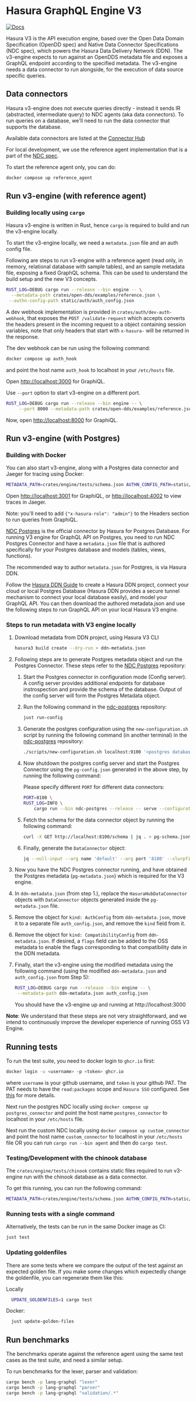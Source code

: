 # Hasura GraphQL Engine V3

[![Docs](https://img.shields.io/badge/docs-v3.x-brightgreen.svg?style=flat)](https://hasura.io/docs/3.0/index/)

Hasura V3 is the API execution engine, based over the Open Data Domain
Specification (OpenDD spec) and Native Data Connector Specifications (NDC spec),
which powers the Hasura Data Delivery Network (DDN). The v3-engine expects to
run against an OpenDDS metadata file and exposes a GraphQL endpoint according to
the specified metadata. The v3-engine needs a data connector to run alongside,
for the execution of data source specific queries.

## Data connectors

Hasura v3-engine does not execute queries directly - instead it sends IR
(abstracted, intermediate query) to NDC agents (aka data connectors). To run
queries on a database, we'll need to run the data connector that supports the
database.

Available data connectors are listed at the
[Connector Hub](https://hasura.io/connectors)

For local development, we use the reference agent implementation that is a part
of the [NDC spec](https://github.com/hasura/ndc-spec).

To start the reference agent only, you can do:

```sh
docker compose up reference_agent
```

## Run v3-engine (with reference agent)

### Building locally using `cargo`

Hasura v3-engine is written in Rust, hence `cargo` is required to build and run
the v3-engine locally.

To start the v3-engine locally, we need a `metadata.json` file and an auth
config file.

Following are steps to run v3-engine with a reference agent (read only, in
memory, relational database with sample tables), and an sample metadata file,
exposing a fixed GraphQL schema. This can be used to understand the build setup
and the new V3 concepts.

```sh
RUST_LOG=DEBUG cargo run --release --bin engine -- \
  --metadata-path crates/open-dds/examples/reference.json \
 --authn-config-path static/auth/auth_config.json
```

A dev webhook implementation is provided in `crates/auth/dev-auth-webhook`, that
exposes the `POST /validate-request` which accepts converts the headers present
in the incoming request to a object containing session variables, note that only
headers that start with `x-hasura-` will be returned in the response.

The dev webhook can be run using the following command:

```sh
docker compose up auth_hook
```

and point the host name `auth_hook` to localhost in your `/etc/hosts` file.

Open <http://localhost:3000> for GraphiQL.

Use `--port` option to start v3-engine on a different port.

```sh
RUST_LOG=DEBUG cargo run --release --bin engine -- \
     --port 8000 --metadata-path crates/open-dds/examples/reference.json
```

Now, open <http://localhost:8000> for GraphiQL.

## Run v3-engine (with Postgres)

### Building with Docker

You can also start v3-engine, along with a Postgres data connector and Jaeger
for tracing using Docker:

```sh
METADATA_PATH=crates/engine/tests/schema.json AUTHN_CONFIG_PATH=static/auth/auth_config.json docker compose up
```

Open <http://localhost:3001> for GraphiQL, or <http://localhost:4002> to view
traces in Jaeger.

Note: you'll need to add `{"x-hasura-role": "admin"}` to the Headers section to
run queries from GraphiQL.

[NDC Postgres](https://github.com/hasura/ndc-postgres) is the official connector
by Hasura for Postgres Database. For running V3 engine for GraphQL API on
Postgres, you need to run NDC Postgres Connector and have a `metadata.json` file
that is authored specifically for your Postgres database and models (tables,
views, functions).

The recommended way to author `metadata.json` for Postgres, is via Hasura DDN.

Follow the
[Hasura DDN Guide](https://hasura.io/docs/3.0/getting-started/overview/) to
create a Hasura DDN project, connect your cloud or local Postgres Database
(Hasura DDN provides a secure tunnel mechanism to connect your local database
easily), and model your GraphQL API. You can then download the authored
metadata.json and use the following steps to run GraphQL API on your local
Hasura V3 engine.

### Steps to run metadata with V3 engine locally

1.  Download metadata from DDN project, using Hasura V3 CLI

    ```sh
    hasura3 build create --dry-run > ddn-metadata.json
    ```

2.  Following steps are to generate Postgres metadata object and run the
    Postgres Connector. These steps refer to the
    [NDC Postgres](https://github.com/hasura/ndc-postgres) repository:

    1.  Start the Postgres connector in configuration mode (Config server). A
        config server provides additional endpoints for database instrospection
        and provide the schema of the database. Output of the config server will
        form the Postgres Metadata object.
    2.  Run the following command in the
        [ndc-postgres](https://github.com/hasura/ndc-postgres) repository:

        ```bash
        just run-config
        ```

    3.  Generate the postgres configuration using the `new-configuration.sh`
        script by running the following command (in another terminal) in the
        [ndc-postgres](https://github.com/hasura/ndc-postgres) repository:

        ```bash
        ./scripts/new-configuration.sh localhost:9100 '<postgres database url>' > pg-config.json
        ```

    4.  Now shutdown the postgres config server and start the Postgres Connector
        using the `pg-config.json` generated in the above step, by running the
        following command:

        Please specify different `PORT` for different data connectors:

        ```bash
        PORT=8100 \
        RUST_LOG=INFO \
            cargo run --bin ndc-postgres --release -- serve --configuration pg-config.json > /tmp/ndc-postgres.log
        ```

    5.  Fetch the schema for the data connector object by running the following
        command:

        ```bash
        curl -X GET http://localhost:8100/schema | jq . > pg-schema.json
        ```

    6.  Finally, generate the `DataConnector` object:

        ```bash
        jq --null-input --arg name 'default' --arg port '8100' --slurpfile schema pg-schema.json '{"kind":"DataConnector","version":"v2","definition":{"name":"\($name)","url":{"singleUrl":{"value":"http://localhost:\($port)"}},"schema":$schema[0]}}' > pg-metadata.json
        ```

3.  Now you have the NDC Postgres connector running, and have obtained the
    Postgres metadata (`pg-metadata.json`) which is required for the V3 engine.

4.  In `ddn-metadata.json` (from step 1.), replace the `HasuraHubDataConnector`
    objects with `DataConnector` objects generated inside the `pg-metadata.json`
    file.

5.  Remove the object for `kind: AuthConfig` from `ddn-metadata.json`, move it
    to a separate file `auth_config.json`, and remove the `kind` field from it.

6.  Remove the object for `kind: CompatibilityConfig` from `ddn-metadata.json`.
    If desired, a `flags` field can be added to the OSS metadata to enable the
    flags corresponding to that compatibility date in the DDN metadata.

7.  Finally, start the v3-engine using the modified metadata using the following
    command (using the modified `ddn-metadata.json` and `auth_config.json` from
    Step 5):

    ```bash
    RUST_LOG=DEBUG cargo run --release --bin engine -- \
     --metadata-path ddn-metadata.json auth_config.json
    ```

    You should have the v3-engine up and running at http://localhost:3000

**Note**: We understand that these steps are not very straightforward, and we
intend to continuously improve the developer experience of running OSS V3
Engine.

## Running tests

To run the test suite, you need to docker login to `ghcr.io` first:

```bash
docker login -u <username> -p <token> ghcr.io
```

where `username` is your github username, and `token` is your github PAT. The
PAT needs to have the `read:packages` scope and `Hasura SSO` configured. See
[this](https://docs.github.com/en/packages/working-with-a-github-packages-registry/working-with-the-container-registry#authenticating-with-a-personal-access-token-classic)
for more details.

Next run the postgres NDC locally using `docker compose up postgres_connector`
and point the host name `postgres_connector` to localhost in your `/etc/hosts`
file.

Next run the custom NDC locally using `docker compose up custom_connector` and
point the host name `custom_connector` to localhost in your `/etc/hosts` file OR
you can run `cargo run --bin agent` and then do `cargo test`.

### Testing/Development with the chinook database

The `crates/engine/tests/chinook` contains static files required to run
v3-engine run with the chinook database as a data connector.

To get this running, you can run the following command:

```bash
METADATA_PATH=crates/engine/tests/schema.json AUTHN_CONFIG_PATH=static/auth/auth_config.json docker compose up postgres_connector engine
```

### Running tests with a single command

Alternatively, the tests can be run in the same Docker image as CI:

```sh
just test
```

### Updating goldenfiles

There are some tests where we compare the output of the test against an expected
golden file. If you make some changes which expectedly change the goldenfile,
you can regenerate them like this:

Locally

```sh
  UPDATE_GOLDENFILES=1 cargo test
```

Docker:

```sh
  just update-golden-files
```

## Run benchmarks

The benchmarks operate against the reference agent using the same test cases as
the test suite, and need a similar setup.

To run benchmarks for the lexer, parser and validation:

```bash
cargo bench -p lang-graphql "lexer"
cargo bench -p lang-graphql "parser"
cargo bench -p lang-graphql "validation/.*"
```
